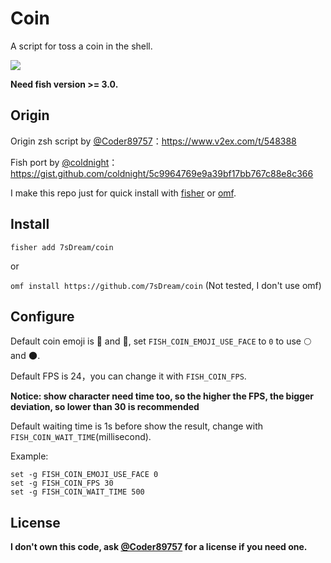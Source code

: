 # Coin

A script for toss a coin in the shell.

![](http://rikka.7sdre.am/files/97d1aed3-8f66-485d-9b98-61e3b535a673.gif)

**Need fish version >= 3.0.**

## Origin

Origin zsh script by [@Coder89757](https://www.v2ex.com/member/Coder89757)：https://www.v2ex.com/t/548388

Fish port by [@coldnight](https://github.com/coldnight)：https://gist.github.com/coldnight/5c9964769e9a39bf17bb767c88e8c366

I make this repo just for quick install with [fisher](https://github.com/jorgebucaran/fisher) or [omf](https://github.com/oh-my-fish/oh-my-fish).

## Install

`fisher add 7sDream/coin`

or

`omf install https://github.com/7sDream/coin` (Not tested, I don't use omf)

## Configure

Default coin emoji is 🌝 and 🌚, set `FISH_COIN_EMOJI_USE_FACE` to `0` to use 🌕 and 🌑.

Default FPS is 24，you can change it with `FISH_COIN_FPS`. 

**Notice: show character need time too, so the higher the FPS, the bigger deviation, so lower than 30 is recommended**

Default waiting time is 1s before show the result, change with `FISH_COIN_WAIT_TIME`(millisecond).

Example: 

```fish
set -g FISH_COIN_EMOJI_USE_FACE 0
set -g FISH_COIN_FPS 30
set -g FISH_COIN_WAIT_TIME 500
```

## License

**I don't own this code, ask [@Coder89757](https://www.v2ex.com/member/Coder89757) for a license if you need one.**

